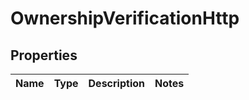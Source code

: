 # OwnershipVerificationHttp

## Properties
Name | Type | Description | Notes
------------ | ------------- | ------------- | -------------
